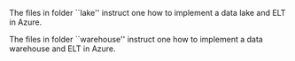 The files in folder ``lake'' instruct one how to implement a data lake and ELT in Azure.

The files in folder ``warehouse'' instruct one how to implement a data warehouse and ELT in Azure.
